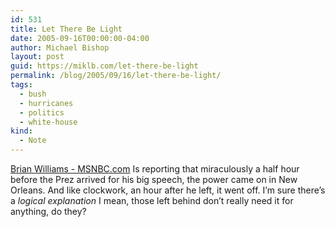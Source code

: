```yaml
---
id: 531
title: Let There Be Light
date: 2005-09-16T00:00:00-04:00
author: Michael Bishop
layout: post
guid: https://miklb.com/let-there-be-light
permalink: /blog/2005/09/16/let-there-be-light/
tags:
  - bush
  - hurricanes
  - politics
  - white-house
kind:
  - Note
---
```

<p><a href="http://www.msnbc.msn.com/id/9314188/#050916"> Brian Williams - MSNBC.com</a> Is reporting that miraculously a half hour before the Prez arrived for his big speech, the power came on in New Orleans.  And like clockwork, an hour after he left, it went off.  I’m sure there’s a <em>logical explanation</em>  I mean, those left behind don’t really need it for anything, do they?</p>